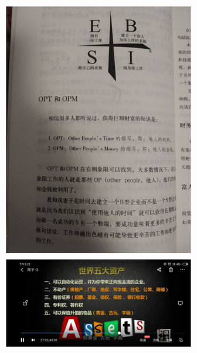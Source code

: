 ![](/assets/assets学习笔记/3F5123CF1CCE7C4FF3FE632EEE55E200.jpg)

![](/assets/assets学习笔记/EBB1081E4EC33EF585AA6402EE718E4C.jpg)



